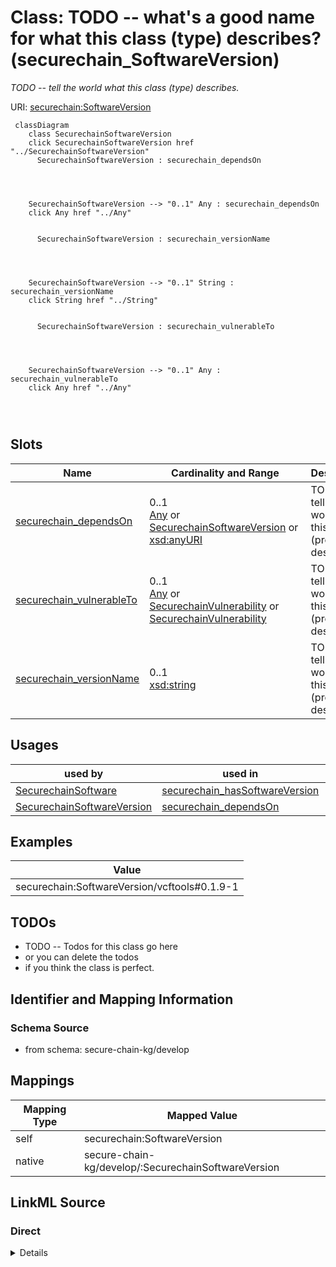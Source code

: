 

# Class: TODO -- what's a good name for what this class (type) describes? (securechain_SoftwareVersion)


_TODO -- tell the world what this class (type) describes._





URI: [securechain:SoftwareVersion](https://w3id.org/secure-chain/SoftwareVersion)






```mermaid
 classDiagram
    class SecurechainSoftwareVersion
    click SecurechainSoftwareVersion href "../SecurechainSoftwareVersion"
      SecurechainSoftwareVersion : securechain_dependsOn
        
          
    
    
    SecurechainSoftwareVersion --> "0..1" Any : securechain_dependsOn
    click Any href "../Any"

        
      SecurechainSoftwareVersion : securechain_versionName
        
          
    
    
    SecurechainSoftwareVersion --> "0..1" String : securechain_versionName
    click String href "../String"

        
      SecurechainSoftwareVersion : securechain_vulnerableTo
        
          
    
    
    SecurechainSoftwareVersion --> "0..1" Any : securechain_vulnerableTo
    click Any href "../Any"

        
      
```




<!-- no inheritance hierarchy -->


## Slots

| Name | Cardinality and Range | Description | Inheritance |
| ---  | --- | --- | --- |
| [securechain_dependsOn](../slots/securechain_dependsOn.md) | 0..1 <br/> [Any](../classes/Any.md)&nbsp;or&nbsp;<br />[SecurechainSoftwareVersion](../classes/SecurechainSoftwareVersion.md)&nbsp;or&nbsp;<br />[xsd:anyURI](http://www.w3.org/2001/XMLSchema#anyURI) | TODO -- tell the world what this slot (predicate) describes | direct |
| [securechain_vulnerableTo](../slots/securechain_vulnerableTo.md) | 0..1 <br/> [Any](../classes/Any.md)&nbsp;or&nbsp;<br />[SecurechainVulnerability](../classes/SecurechainVulnerability.md)&nbsp;or&nbsp;<br />[SecurechainVulnerability](../classes/SecurechainVulnerability.md) | TODO -- tell the world what this slot (predicate) describes | direct |
| [securechain_versionName](../slots/securechain_versionName.md) | 0..1 <br/> [xsd:string](http://www.w3.org/2001/XMLSchema#string) | TODO -- tell the world what this slot (predicate) describes | direct |





## Usages

| used by | used in | type | used |
| ---  | --- | --- | --- |
| [SecurechainSoftware](../classes/SecurechainSoftware.md) | [securechain_hasSoftwareVersion](../slots/securechain_hasSoftwareVersion.md) | range | [SecurechainSoftwareVersion](../classes/SecurechainSoftwareVersion.md) |
| [SecurechainSoftwareVersion](../classes/SecurechainSoftwareVersion.md) | [securechain_dependsOn](../slots/securechain_dependsOn.md) | any_of[range] | [SecurechainSoftwareVersion](../classes/SecurechainSoftwareVersion.md) |







## Examples

| Value |
| --- |
| securechain:SoftwareVersion/vcftools#0.1.9-1 |

## TODOs

* TODO -- Todos for this class go here
* or you can delete the todos
* if you think the class is perfect.

## Identifier and Mapping Information







### Schema Source


* from schema: secure-chain-kg/develop




## Mappings

| Mapping Type | Mapped Value |
| ---  | ---  |
| self | securechain:SoftwareVersion |
| native | secure-chain-kg/develop/:SecurechainSoftwareVersion |







## LinkML Source

<!-- TODO: investigate https://stackoverflow.com/questions/37606292/how-to-create-tabbed-code-blocks-in-mkdocs-or-sphinx -->

### Direct

<details>
```yaml
name: securechain_SoftwareVersion
description: TODO -- tell the world what this class (type) describes.
title: TODO -- what's a good name for what this class (type) describes?
todos:
- TODO -- Todos for this class go here
- or you can delete the todos
- if you think the class is perfect.
notes:
- There are 164001 instances of this class.
examples:
- value: securechain:SoftwareVersion/vcftools#0.1.9-1
from_schema: secure-chain-kg/develop
slots:
- securechain_dependsOn
- securechain_vulnerableTo
- securechain_versionName
class_uri: securechain:SoftwareVersion

```
</details>

### Induced

<details>
```yaml
name: securechain_SoftwareVersion
description: TODO -- tell the world what this class (type) describes.
title: TODO -- what's a good name for what this class (type) describes?
todos:
- TODO -- Todos for this class go here
- or you can delete the todos
- if you think the class is perfect.
notes:
- There are 164001 instances of this class.
examples:
- value: securechain:SoftwareVersion/vcftools#0.1.9-1
from_schema: secure-chain-kg/develop
attributes:
  securechain_dependsOn:
    name: securechain_dependsOn
    description: TODO -- tell the world what this slot (predicate) describes.
    todos:
    - TODO -- Todos for this slot go here
    - or you can delete the todos
    - if you think the class is perfect.
    comments:
    - 696916 occurrences with subject type securechain_SoftwareVersion and object
      type securechain_SoftwareVersion.
    - 2 occurrences with subject type securechain_SoftwareVersion and object type
      uri.
    - 982961 occurrences on untyped entities with type securechain_SoftwareVersion.
    - 39 occurrences on untyped entities with datatype uri.
    examples:
    - value: securechain:SoftwareVersion/anymeal#1.31-1 securechain:dependsOn securechain:SoftwareVersion/libqt5widgets5t64#%3E%3D+5.0.2
    - value: securechain:SoftwareVersion/dosbox-staging#svn_RELEASE_0_74_2 securechain:dependsOn
        securechain:SoftwareVersion/dosbox#0.74-2
    from_schema: secure-chain-kg/develop
    rank: 1000
    slot_uri: securechain:dependsOn
    alias: securechain_dependsOn
    owner: securechain_SoftwareVersion
    domain_of:
    - securechain_SoftwareVersion
    range: Any
    any_of:
    - range: securechain_SoftwareVersion
    - range: uri
  securechain_vulnerableTo:
    name: securechain_vulnerableTo
    description: TODO -- tell the world what this slot (predicate) describes.
    todos:
    - TODO -- Todos for this slot go here
    - or you can delete the todos
    - if you think the class is perfect.
    comments:
    - 445386 occurrences with subject type securechain_HardwareVersion and object
      type securechain_Vulnerability.
    - 5067 occurrences with subject type securechain_SoftwareVersion and object type
      securechain_Vulnerability.
    - 21897 occurrences on untyped entities with type securechain_Vulnerability.
    examples:
    - value: securechain:HardwareVersion/xeon_e5-2699r_v4#- securechain:vulnerableTo
        securechain:Vulnerability/CVE-2021-0114
    - value: securechain:SoftwareVersion/mapserver#4.10.0-5%2Betch1 securechain:vulnerableTo
        securechain:Vulnerability/CVE-2009-0839
    from_schema: secure-chain-kg/develop
    rank: 1000
    slot_uri: securechain:vulnerableTo
    alias: securechain_vulnerableTo
    owner: securechain_SoftwareVersion
    domain_of:
    - securechain_HardwareVersion
    - securechain_SoftwareVersion
    range: Any
    any_of:
    - range: securechain_Vulnerability
    - range: securechain_Vulnerability
  securechain_versionName:
    name: securechain_versionName
    description: TODO -- tell the world what this slot (predicate) describes.
    todos:
    - TODO -- Todos for this slot go here
    - or you can delete the todos
    - if you think the class is perfect.
    comments:
    - 164001 occurrences with subject type securechain_SoftwareVersion and object
      type string.
    - 57295 occurrences with subject type securechain_HardwareVersion and object type
      string.
    examples:
    - value: securechain:SoftwareVersion/gee-0.8#0.8 securechain:versionName 0.8
    - value: securechain:HardwareVersion/wsr-600dhp#- securechain:versionName -
    from_schema: secure-chain-kg/develop
    rank: 1000
    slot_uri: securechain:versionName
    alias: securechain_versionName
    owner: securechain_SoftwareVersion
    domain_of:
    - securechain_HardwareVersion
    - securechain_SoftwareVersion
    range: string
class_uri: securechain:SoftwareVersion

```
</details>